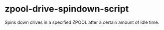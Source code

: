 # zpool-drive-spindown-script
Spins down drives in a specified ZPOOL after a certain amount of idle time.
